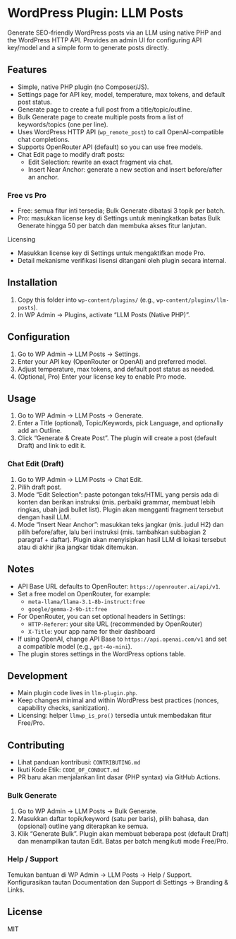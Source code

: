 # WordPress Plugin: LLM Posts

Generate SEO-friendly WordPress posts via an LLM using native PHP and the WordPress HTTP API. Provides an admin UI for configuring API key/model and a simple form to generate posts directly.

## Features
- Simple, native PHP plugin (no Composer/JS). 
- Settings page for API key, model, temperature, max tokens, and default post status.
- Generate page to create a full post from a title/topic/outline.
- Bulk Generate page to create multiple posts from a list of keywords/topics (one per line).
- Uses WordPress HTTP API (`wp_remote_post`) to call OpenAI-compatible chat completions.
- Supports OpenRouter API (default) so you can use free models.
- Chat Edit page to modify draft posts:
  - Edit Selection: rewrite an exact fragment via chat.
  - Insert Near Anchor: generate a new section and insert before/after an anchor.

### Free vs Pro
- Free: semua fitur inti tersedia; Bulk Generate dibatasi 3 topik per batch.
- Pro: masukkan license key di Settings untuk meningkatkan batas Bulk Generate hingga 50 per batch dan membuka akses fitur lanjutan.

Licensing
- Masukkan license key di Settings untuk mengaktifkan mode Pro.
- Detail mekanisme verifikasi lisensi ditangani oleh plugin secara internal.

## Installation
1. Copy this folder into `wp-content/plugins/` (e.g., `wp-content/plugins/llm-posts`).
2. In WP Admin → Plugins, activate “LLM Posts (Native PHP)”.

## Configuration
1. Go to WP Admin → LLM Posts → Settings.
2. Enter your API key (OpenRouter or OpenAI) and preferred model.
3. Adjust temperature, max tokens, and default post status as needed.
4. (Optional, Pro) Enter your license key to enable Pro mode.

## Usage
1. Go to WP Admin → LLM Posts → Generate.
2. Enter a Title (optional), Topic/Keywords, pick Language, and optionally add an Outline.
3. Click “Generate & Create Post”. The plugin will create a post (default Draft) and link to edit it.

### Chat Edit (Draft)
1. Go to WP Admin → LLM Posts → Chat Edit.
2. Pilih draft post.
3. Mode “Edit Selection”: paste potongan teks/HTML yang persis ada di konten dan berikan instruksi (mis. perbaiki grammar, membuat lebih ringkas, ubah jadi bullet list). Plugin akan mengganti fragment tersebut dengan hasil LLM.
4. Mode “Insert Near Anchor”: masukkan teks jangkar (mis. judul H2) dan pilih before/after, lalu beri instruksi (mis. tambahkan subbagian 2 paragraf + daftar). Plugin akan menyisipkan hasil LLM di lokasi tersebut atau di akhir jika jangkar tidak ditemukan.

## Notes
- API Base URL defaults to OpenRouter: `https://openrouter.ai/api/v1`.
- Set a free model on OpenRouter, for example:
  - `meta-llama/llama-3.1-8b-instruct:free`
  - `google/gemma-2-9b-it:free`
- For OpenRouter, you can set optional headers in Settings:
  - `HTTP-Referer`: your site URL (recommended by OpenRouter)
  - `X-Title`: your app name for their dashboard
- If using OpenAI, change API Base to `https://api.openai.com/v1` and set a compatible model (e.g., `gpt-4o-mini`).
- The plugin stores settings in the WordPress options table.

## Development
- Main plugin code lives in `llm-plugin.php`.
- Keep changes minimal and within WordPress best practices (nonces, capability checks, sanitization).
- Licensing: helper `llmwp_is_pro()` tersedia untuk membedakan fitur Free/Pro.

## Contributing
- Lihat panduan kontribusi: `CONTRIBUTING.md`
- Ikuti Kode Etik: `CODE_OF_CONDUCT.md`
- PR baru akan menjalankan lint dasar (PHP syntax) via GitHub Actions.

### Bulk Generate
1. Go to WP Admin → LLM Posts → Bulk Generate.
2. Masukkan daftar topik/keyword (satu per baris), pilih bahasa, dan (opsional) outline yang diterapkan ke semua.
3. Klik “Generate Bulk”. Plugin akan membuat beberapa post (default Draft) dan menampilkan tautan Edit. Batas per batch mengikuti mode Free/Pro.

### Help / Support
Temukan bantuan di WP Admin → LLM Posts → Help / Support. Konfigurasikan tautan Documentation dan Support di Settings → Branding & Links.

## License
MIT
